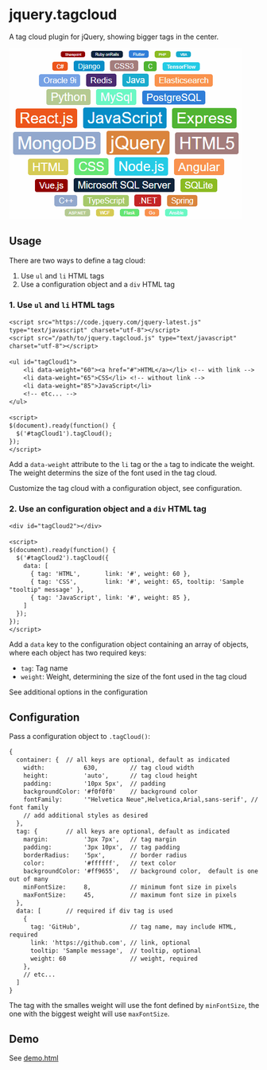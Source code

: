 # jquery.tagcloud

A tag cloud plugin for jQuery, showing bigger tags in the center.

![Sample screenshot](tag-cloud-screenshot.png)

## Usage

There are two ways to define a tag cloud:

1. Use `ul` and `li` HTML tags
2. Use a configuration object and a `div` HTML tag

### 1. Use `ul` and `li` HTML tags

```
<script src="https://code.jquery.com/jquery-latest.js" type="text/javascript" charset="utf-8"></script>
<script src="/path/to/jquery.tagcloud.js" type="text/javascript" charset="utf-8"></script>

<ul id="tagCloud1">
    <li data-weight="60"><a href="#">HTML</a></li> <!-- with link -->
    <li data-weight="65">CSS</li> <!-- without link -->
    <li data-weight="85">JavaScript</li>
    <!-- etc... -->
</ul>

<script>
$(document).ready(function() {
  $('#tagCloud1').tagCloud();
});
</script>
```

Add a `data-weight` attribute to the `li` tag or the `a` tag to indicate the weight. The weight determins the size of the font used in the tag cloud.

Customize the tag cloud with a configuration object, see configuration.

### 2. Use an configuration object and a `div` HTML tag

```
<div id="tagCloud2"></div>

<script>
$(document).ready(function() {
  $('#tagCloud2').tagCloud({
    data: [
      { tag: 'HTML',       link: '#', weight: 60 },
      { tag: 'CSS',        link: '#', weight: 65, tooltip: 'Sample "tooltip" message' },
      { tag: 'JavaScript', link: '#', weight: 85 },
    ]
  });
});
</script>
```

Add a `data` key to the configuration object containing an array of objects, where each object has two required keys:

- `tag`: Tag name
- `weight`: Weight, determining the size of the font used in the tag cloud

See additional options in the configuration

## Configuration

Pass a configuration object to `.tagCloud()`:

```
{
  container: {  // all keys are optional, default as indicated
    width:           630,         // tag cloud width
    height:          'auto',      // tag cloud height
    padding:         '10px 5px',  // padding
    backgroundColor: '#f0f0f0'    // background color
    fontFamily:      '"Helvetica Neue",Helvetica,Arial,sans-serif', // font family
    // add additional styles as desired
  },
  tag: {        // all keys are optional, default as indicated
    margin:          '3px 7px',   // tag margin
    padding:         '3px 10px',  // tag padding
    borderRadius:    '5px',       // border radius
    color:           '#ffffff',   // text color
    backgroundColor: '#ff9655',   // background color,  default is one out of many
    minFontSize:     8,           // minimum font size in pixels
    maxFontSize:     45,          // maximum font size in pixels
  },
  data: [       // required if div tag is used
    {
      tag: 'GitHub',              // tag name, may include HTML, required
      link: 'https://github.com', // link, optional
      tooltip: 'Sample message',  // tooltip, optional
      weight: 60                  // weight, required
    },
    // etc...
  ]
}
```

The tag with the smalles weight will use the font defined by `minFontSize`, the one with the biggest weight will use `maxFontSize`.

## Demo

See [demo.html](https://peterthoeny.github.io/jquery.tagcloud/demo.html)
